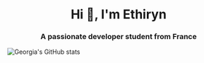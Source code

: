 <h1 align="center">Hi 👋, I'm Ethiryn</h1>
<h3 align="center">A passionate developer student from France</h3>

<p align="left"> <a href="https://github-readme-stats.vercel.app/api?username=Ethiryn-Glarilak&count_private=true"/></a> </p>

![Georgia's GitHub stats](https://github-readme-stats.vercel.app/api?username=Ethiryn-Glarilak&count_private=true&show_icons=true&theme=dark)
